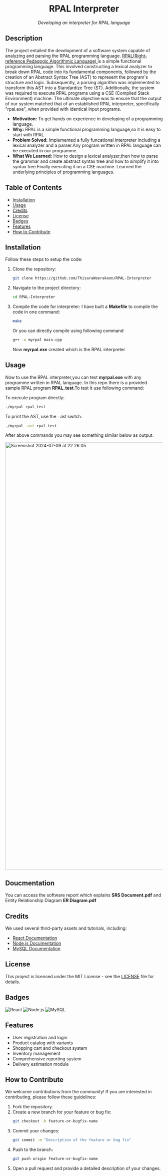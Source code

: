 <h1 align="center">RPAL Interpreter</h1>
<p align="center"><i>Developing an interpreter for RPAL language </i></p>

## Description

The project entailed the development of a software system capable of analyzing and
parsing the RPAL programming language. [RPAL(Right-reference Pedagogic Algorithmic Language) ](https://rpal.sourceforge.net/) is a simple functional programming language.
This involved constructing a lexical analyzer to
break down RPAL code into its fundamental components, followed by the creation of an
Abstract Syntax Tree (AST) to represent the program's structure and logic. Subsequently, a
parsing algorithm was implemented to transform this AST into a Standardize Tree (ST).
Additionally, the system was required to execute RPAL programs using a CSE (Compiled
Stack Environment) machine. The ultimate objective was to ensure that the output of our
system matched that of an established RPAL interpreter, specifically "rpal.exe", when
provided with identical input programs.

- **Motivation:** To get hands on experience in developing of a programming language.
- **Why:** RPAL is a simple functional programming language,so it is easy to start with RPAL
- **Problem Solved:** Implemented a fully funcational interpreter including a lexical analyzer and a parser.Any program written in RPAL language can be executed in our programme.
- **What We Learned:** How to design a lexical analyzer,then how to parse the grammar and create abstract syntax tree and how to simplify it into syntax tree.Finally executing it on a CSE machine. Learned the underlying principles of programming languages.
  
## Table of Contents 

- [Installation](#installation)
- [Usage](#usage)
- [Credits](#credits)
- [License](#license)
- [Badges](#badges)
- [Features](#features)
- [How to Contribute](#how-to-contribute)

## Installation

Follow these steps to setup the code:

1. Clone the repository:
    ```sh
    git clone https://github.com/ThisaraWeerakoon/RPAL-Interpreter
    ```
2. Navigate to the project directory:
    ```sh
    cd RPAL-Interpreter
    ```
3. Compile the code for interpreter:
   I have built a <b>Makefile</b> to compile the code in one command:
    ```sh
    make
    ```
    
   Or you can directly compile using following command
    ```sh
    g++ -o myrpal main.cpp
    ```
    Now <b>myrpal.exe</b> created which is the RPAL interpreter

## Usage

Now to use the RPAL interpreter,you can test <b>myrpal.exe</b> with any programme written in RPAL language. In this repo there is a provided sample RPAL program <b>RPAL_test</b>.To test it use following command:

To execute program directly:
```sh
./myrpal rpal_test
```
To print the AST, use the −𝑎𝑠𝑡 switch.
```sh
./myrpal -ast rpal_test
```
After above commands you may see something similar below as output.

<img width="1366" alt="Screenshot 2024-07-09 at 22 26 05" src="https://github.com/ThisaraWeerakoon/RPAL-Interpreter/assets/83450623/27e48cb4-1c2a-42c2-aa29-bb9eb7f6e8c3">



## Doucmentation
You can access the software report which explains  <b>SRS Document.pdf</b>
and Entity Relationship Diagram <b>ER Diagram.pdf</b>

## Credits

We used several third-party assets and tutorials, including:

- [React Documentation](https://reactjs.org/docs/getting-started.html)
- [Node.js Documentation](https://nodejs.org/en/docs/)
- [MySQL Documentation](https://dev.mysql.com/doc/)

## License

This project is licensed under the MIT License - see the [LICENSE](LICENSE) file for details.

## Badges

![React](https://img.shields.io/badge/React-17.0.2-blue)
![Node.js](https://img.shields.io/badge/Node.js-14.17.0-green)
![MySQL](https://img.shields.io/badge/MySQL-8.0.25-orange)

## Features

- User registration and login
- Product catalog with variants
- Shopping cart and checkout system
- Inventory management
- Comprehensive reporting system
- Delivery estimation module

## How to Contribute

We welcome contributions from the community! If you are interested in contributing, please follow these guidelines:

1. Fork the repository.
2. Create a new branch for your feature or bug fix:
    ```sh
    git checkout -b feature-or-bugfix-name
    ```
3. Commit your changes:
    ```sh
    git commit -m "Description of the feature or bug fix"
    ```
4. Push to the branch:
    ```sh
    git push origin feature-or-bugfix-name
    ```
5. Open a pull request and provide a detailed description of your changes.
